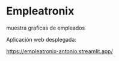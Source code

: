 # Empleatronix

muestra graficas de empleados

Aplicación web desplegada:

<https://empleatronix-antonio.streamlit.app/>
